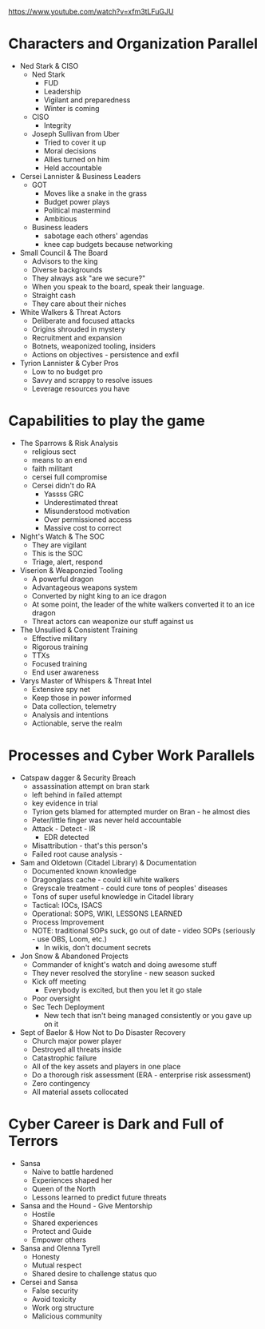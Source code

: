 
https://www.youtube.com/watch?v=xfm3tLFuGJU

# Characters and Organization Parallel
- Ned Stark & CISO
    - Ned Stark
        - FUD
        - Leadership
        - Vigilant and preparedness
        - Winter is coming
    - CISO
        - Integrity
    - Joseph Sullivan from Uber
        - Tried to cover it up
        - Moral decisions
        - Allies turned on him
        - Held accountable
- Cersei Lannister & Business Leaders
    - GOT
        - Moves like a snake in the grass
        - Budget power plays
        - Political mastermind
        - Ambitious
    - Business leaders
        - sabotage each others' agendas
        - knee cap budgets because networking
- Small Council & The Board
    - Advisors to the king
    - Diverse backgrounds
    - They always ask "are we secure?"
    - When you speak to the board, speak their language.
    - Straight cash
    - They care about their niches
- White Walkers & Threat Actors
    - Deliberate and focused attacks
    - Origins shrouded in mystery
    - Recruitment and expansion
    - Botnets, weaponized tooling, insiders
    - Actions on objectives - persistence and exfil
- Tyrion Lannister & Cyber Pros
    - Low to no budget pro
    - Savvy and scrappy to resolve issues
    - Leverage resources you have

# Capabilities to play the game
- The Sparrows & Risk Analysis
    - religious sect
    - means to an end
    - faith militant
    - cersei full compromise
    - Cersei didn't do RA
        - Yassss GRC
        - Underestimated threat
        - Misunderstood motivation
        - Over permissioned access
        - Massive cost to correct
- Night's Watch & The SOC
    - They are vigilant
    - This is the SOC
    - Triage, alert, respond
- Viserion & Weaponzied Tooling
    - A powerful dragon
    - Advantageous weapons system
    - Converted by night king to an ice dragon
    - At some point, the leader of the white walkers converted it to an ice dragon
    - Threat actors can weaponize our stuff against us
- The Unsullied & Consistent Training
    - Effective military
    - Rigorous training
    - TTXs
    - Focused training
    - End user awareness
- Varys Master of Whispers & Threat Intel
    - Extensive spy net
    - Keep those in power informed
    - Data collection, telemetry
    - Analysis and intentions
    - Actionable, serve the realm

# Processes and Cyber Work Parallels
- Catspaw dagger & Security Breach
    - assassination attempt on bran stark
    - left behind in failed attempt
    - key evidence in trial
    - Tyrion gets blamed for attempted murder on Bran - he almost dies
    - Peter/little finger was never held accountable
    - Attack - Detect - IR
        - EDR detected
    - Misattribution - that's this person's
    - Failed root cause analysis - 
- Sam and Oldetown (Citadel Library) & Documentation
    - Documented known knowledge
    - Dragonglass cache - could kill white walkers
    - Greyscale treatment - could cure tons of peoples' diseases
    - Tons of super useful knowledge in Citadel library
    - Tactical: IOCs, ISACS
    - Operational: SOPS, WIKI, LESSONS LEARNED
    - Process Improvement
    - NOTE: traditional SOPs suck, go out of date - video SOPs (seriously - use OBS, Loom, etc.)
        - In wikis, don't document secrets
- Jon Snow & Abandoned Projects
    - Commander of knight's watch and doing awesome stuff
    - They never resolved the storyline - new season sucked
    - Kick off meeting
        - Everybody is excited, but then you let it go stale
    - Poor oversight
    - Sec Tech Deployment
        - New tech that isn't being managed consistently or you gave up on it
- Sept of Baelor & How Not to Do Disaster Recovery
    - Church major power player
    - Destroyed all threats inside
    - Catastrophic failure
    - All of the key assets and players in one place
    - Do a thorough risk assessment (ERA - enterprise risk assessment)
    - Zero contingency
    - All material assets collocated

# Cyber Career is Dark and Full of Terrors
- Sansa
    - Naive to battle hardened
    - Experiences shaped her
    - Queen of the North
    - Lessons learned to predict future threats
- Sansa and the Hound - Give Mentorship
    - Hostile
    - Shared experiences
    - Protect and Guide
    - Empower others
- Sansa and Olenna Tyrell
    - Honesty
    - Mutual respect
    - Shared desire to challenge status quo
- Cersei and Sansa
    - False security
    - Avoid toxicity
    - Work org structure
    - Malicious community

